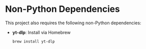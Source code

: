 # Non-Python Dependencies

This project also requires the following non-Python dependencies:

- **yt-dlp**: Install via Homebrew

  ```bash
  brew install yt-dlp
```